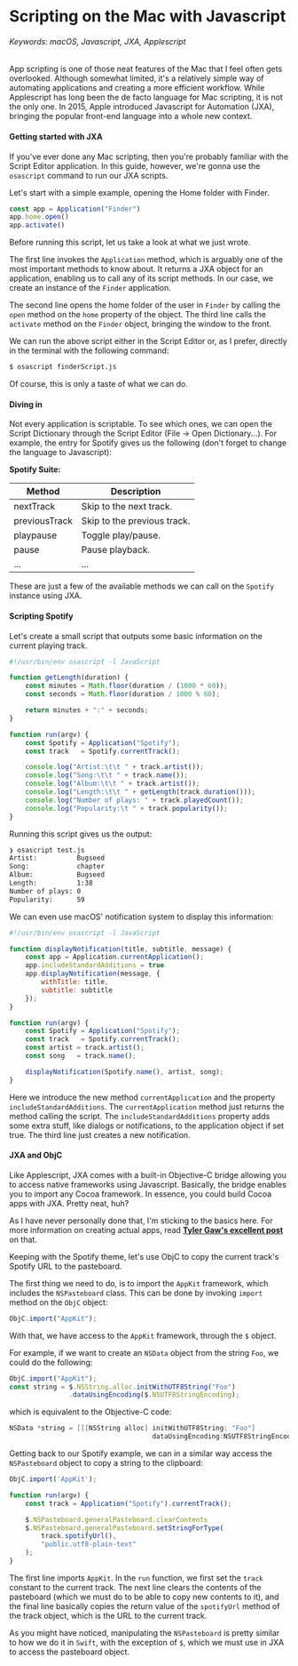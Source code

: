 # Scripting on the Mac with Javascript

###### Keywords: macOS, Javascript, JXA, Applescript

App scripting is one of those neat features of the Mac that I feel often gets overlooked. Although somewhat limited, it's a relatively simple way of automating applications and creating a more efficient workflow. While Applescript has long been the de facto language for Mac scripting, it is not the only one. In 2015, Apple introduced Javascript for Automation (JXA), bringing the popular front-end language into a whole new context.

#### Getting started with JXA

If you've ever done any Mac scripting, then you're probably familiar with the Script Editor application. In this guide, however, we're gonna use the ``osascript`` command to run our JXA scripts.

Let's start with a simple example, opening the Home folder with Finder.

```js
const app = Application("Finder")
app.home.open()
app.activate()
```

Before running this script, let us take a look at what we just wrote.

The first line invokes the ``Application`` method, which is arguably one of the most important methods to know about. It returns a JXA object for an application, enabling us to call any of its script methods. In our case, we create an instance of the ``Finder`` application.

The second line opens the home folder of the user in ``Finder`` by calling the ``open`` method on the ``home`` property of the object. The third line calls the ``activate`` method on the ``Finder`` object, bringing the window to the front.

We can run the above script either in the Script Editor or, as I prefer, directly in the terminal with the following command:

```bash
$ osascript finderScript.js
```

Of course, this is only a taste of what we can do.

#### Diving in

Not every application is scriptable. To see which ones, we can open the Script Dictionary through the Script Editor (File -> Open Dictionary...). For example, the entry for Spotify gives us the following (don't forget to change the language to Javascript):

**Spotify Suite:**

| Method  | Description  |
|---------|--------------|
| nextTrack |  Skip to the next track. |
| previousTrack |  Skip to the previous track. |
| playpause |  Toggle play/pause. |
| pause |  Pause playback. |
| ... |  ... |

These are just a few of the available methods we can call on the ``Spotify`` instance using JXA.

#### Scripting Spotify

Let's create a small script that outputs some basic information on the current playing track.

```js
#!/usr/bin/env osascript -l JavaScript

function getLength(duration) {
	const minutes = Math.floor(duration / (1000 * 60));
	const seconds = Math.floor(duration / 1000 % 60);

	return minutes + ":" + seconds;
}

function run(argv) {
	const Spotify = Application("Spotify");
	const track   = Spotify.currentTrack();

	console.log("Artist:\t\t " + track.artist());
	console.log("Song:\t\t " + track.name());
	console.log("Album:\t\t " + track.artist());
	console.log("Length:\t\t " + getLength(track.duration()));
	console.log("Number of plays: " + track.playedCount());
	console.log("Popularity:\t " + track.popularity());
}
```

Running this script gives us the output:

```bash
❯ osascript test.js
Artist:          Bugseed
Song:            chapter
Album:           Bugseed
Length:          1:38
Number of plays: 0
Popularity:      59
```

We can even use macOS' notification system to display this information:

```js
#!/usr/bin/env osascript -l JavaScript

function displayNotification(title, subtitle, message) {
	const app = Application.currentApplication();
	app.includeStandardAdditions = true
	app.displayNotification(message, {
		withTitle: title,
		subtitle: subtitle
	});
}

function run(argv) {
	const Spotify = Application("Spotify");
	const track   = Spotify.currentTrack();
	const artist = track.artist();
	const song   = track.name();

	displayNotification(Spotify.name(), artist, song);
}
```

Here we introduce the new method ``currentApplication`` and the property ``includeStandardAdditions``. The ``currentApplication`` method just returns the method calling the script. The ``includeStandardAdditions`` property adds some extra stuff, like dialogs or notifications, to the application object if set true. The third line just creates a new notification.

#### JXA and ObjC

Like Applescript, JXA comes with a built-in Objective-C bridge allowing you to access native frameworks using Javascript. Basically, the bridge enables you to import any Cocoa framework. In essence, you could build Cocoa apps with JXA. Pretty neat, huh?

As I have never personally done that, I'm sticking to the basics here. For more information on creating actual apps, read <a href="https://tylergaw.com/articles/building-osx-apps-with-js/" target="_blank">__Tyler Gaw's excellent post__</a> on that.

Keeping with the Spotify theme, let's use ObjC to copy the current track's Spotify URL to the pasteboard.

The first thing we need to do, is to import the ``AppKit`` framework, which includes the ``NSPasteboard`` class. This can be done by invoking ``import`` method on the ``ObjC`` object:

```js
ObjC.import("AppKit");
```

With that, we have access to the ``AppKit`` framework, through the ``$`` object.

For example, if we want to create an ``NSData`` object from the string ``Foo``, we could do the following:

```js
ObjC.import("AppKit");
const string = $.NSString.alloc.initWithUTF8String("Foo")
               .dataUsingEncoding($.NSUTF8StringEncoding);
```

which is equivalent to the Objective-C code:

```objective-c
NSData *string = [[[NSString alloc] initWithUTF8String: "Foo"]
                                    dataUsingEncoding:NSUTF8StringEncoding];
```

Getting back to our Spotify example, we can in a similar way access the ``NSPasteboard`` object to copy a string to the clipboard:

```js
ObjC.import('AppKit');

function run(argv) {
	const track = Application("Spotify").currentTrack();

	$.NSPasteboard.generalPasteboard.clearContents
	$.NSPasteboard.generalPasteboard.setStringForType(
		track.spotifyUrl(),
		"public.utf8-plain-text"
	);
}
```

The first line imports ``AppKit``. In the ``run`` function, we first set the ``track`` constant to the current track. The next line clears the contents of the pasteboard (which we must do to be able to copy new contents to it), and the final line basically copies the return value of the ``spotifyUrl`` method of the track object, which is the URL to the current track.

As you might have noticed, manipulating the ``NSPasteboard`` is pretty similar to how we do it in ``Swift``, with the exception of ``$``, which we must use in JXA to access the pasteboard object.
